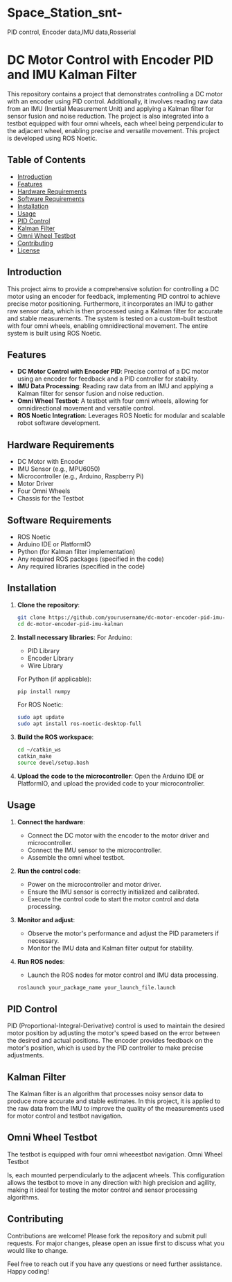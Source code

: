 # Space_Station_snt-
PID control, Encoder data,IMU data,Rosserial
# DC Motor Control with Encoder PID and IMU Kalman Filter

This repository contains a project that demonstrates controlling a DC motor with an encoder using PID control. Additionally, it involves reading raw data from an IMU (Inertial Measurement Unit) and applying a Kalman filter for sensor fusion and noise reduction. The project is also integrated into a testbot equipped with four omni wheels, each wheel being perpendicular to the adjacent wheel, enabling precise and versatile movement. This project is developed using ROS Noetic.

## Table of Contents

- [Introduction](#introduction)
- [Features](#features)
- [Hardware Requirements](#hardware-requirements)
- [Software Requirements](#software-requirements)
- [Installation](#installation)
- [Usage](#usage)
- [PID Control](#pid-control)
- [Kalman Filter](#kalman-filter)
- [Omni Wheel Testbot](#omni-wheel-testbot)
- [Contributing](#contributing)
- [License](#license)

## Introduction

This project aims to provide a comprehensive solution for controlling a DC motor using an encoder for feedback, implementing PID control to achieve precise motor positioning. Furthermore, it incorporates an IMU to gather raw sensor data, which is then processed using a Kalman filter for accurate and stable measurements. The system is tested on a custom-built testbot with four omni wheels, enabling omnidirectional movement. The entire system is built using ROS Noetic.

## Features

- **DC Motor Control with Encoder PID**: Precise control of a DC motor using an encoder for feedback and a PID controller for stability.
- **IMU Data Processing**: Reading raw data from an IMU and applying a Kalman filter for sensor fusion and noise reduction.
- **Omni Wheel Testbot**: A testbot with four omni wheels, allowing for omnidirectional movement and versatile control.
- **ROS Noetic Integration**: Leverages ROS Noetic for modular and scalable robot software development.

## Hardware Requirements

- DC Motor with Encoder
- IMU Sensor (e.g., MPU6050)
- Microcontroller (e.g., Arduino, Raspberry Pi)
- Motor Driver
- Four Omni Wheels
- Chassis for the Testbot

## Software Requirements

- ROS Noetic
- Arduino IDE or PlatformIO
- Python (for Kalman filter implementation)
- Any required ROS packages (specified in the code)
- Any required libraries (specified in the code)

## Installation

1. **Clone the repository**:
    ```sh
    git clone https://github.com/yourusername/dc-motor-encoder-pid-imu-kalman.git
    cd dc-motor-encoder-pid-imu-kalman
    ```

2. **Install necessary libraries**:
    For Arduino:
    - PID Library
    - Encoder Library
    - Wire Library

    For Python (if applicable):
    ```sh
    pip install numpy
    ```

    For ROS Noetic:
    ```sh
    sudo apt update
    sudo apt install ros-noetic-desktop-full
    ```

3. **Build the ROS workspace**:
    ```sh
    cd ~/catkin_ws
    catkin_make
    source devel/setup.bash
    ```

4. **Upload the code to the microcontroller**:
    Open the Arduino IDE or PlatformIO, and upload the provided code to your microcontroller.

## Usage

1. **Connect the hardware**:
    - Connect the DC motor with the encoder to the motor driver and microcontroller.
    - Connect the IMU sensor to the microcontroller.
    - Assemble the omni wheel testbot.

2. **Run the control code**:
    - Power on the microcontroller and motor driver.
    - Ensure the IMU sensor is correctly initialized and calibrated.
    - Execute the control code to start the motor control and data processing.

3. **Monitor and adjust**:
    - Observe the motor's performance and adjust the PID parameters if necessary.
    - Monitor the IMU data and Kalman filter output for stability.

4. **Run ROS nodes**:
    - Launch the ROS nodes for motor control and IMU data processing.
    ```sh
    roslaunch your_package_name your_launch_file.launch
    ```

## PID Control

PID (Proportional-Integral-Derivative) control is used to maintain the desired motor position by adjusting the motor's speed based on the error between the desired and actual positions. The encoder provides feedback on the motor's position, which is used by the PID controller to make precise adjustments.

## Kalman Filter

The Kalman filter is an algorithm that processes noisy sensor data to produce more accurate and stable estimates. In this project, it is applied to the raw data from the IMU to improve the quality of the measurements used for motor control and testbot navigation.

## Omni Wheel Testbot

The testbot is equipped with four omni wheeestbot navigation.
Omni Wheel Testbot

ls, each mounted perpendicularly to the adjacent wheels. This configuration allows the testbot to move in any direction with high precision and agility, making it ideal for testing the motor control and sensor processing algorithms.

## Contributing

Contributions are welcome! Please fork the repository and submit pull requests. For major changes, please open an issue first to discuss what you would like to change.





Feel free to reach out if you have any questions or need further assistance. Happy coding!
